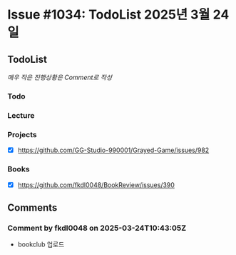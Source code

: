 # Issue #1034: TodoList 2025년 3월 24일

## TodoList

*매우 작은 진행상황은 Comment로 작성*

### Todo  

### Lecture

### Projects

- [x] https://github.com/GG-Studio-990001/Grayed-Game/issues/982

### Books

- [x] https://github.com/fkdl0048/BookReview/issues/390


## Comments

### Comment by fkdl0048 on 2025-03-24T10:43:05Z

- bookclub 업로드


